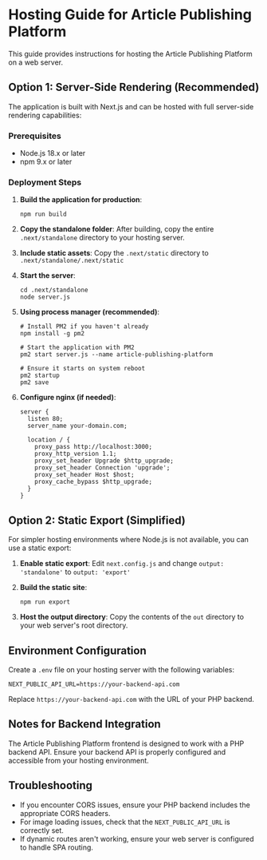 # Hosting Guide for Article Publishing Platform

This guide provides instructions for hosting the Article Publishing Platform on a web server.

## Option 1: Server-Side Rendering (Recommended)

The application is built with Next.js and can be hosted with full server-side rendering capabilities:

### Prerequisites
- Node.js 18.x or later
- npm 9.x or later

### Deployment Steps

1. **Build the application for production**:
   ```
   npm run build
   ```

2. **Copy the standalone folder**:
   After building, copy the entire `.next/standalone` directory to your hosting server.
   
3. **Include static assets**:
   Copy the `.next/static` directory to `.next/standalone/.next/static`

4. **Start the server**:
   ```
   cd .next/standalone
   node server.js
   ```

5. **Using process manager (recommended)**:
   ```
   # Install PM2 if you haven't already
   npm install -g pm2
   
   # Start the application with PM2
   pm2 start server.js --name article-publishing-platform
   
   # Ensure it starts on system reboot
   pm2 startup
   pm2 save
   ```

6. **Configure nginx (if needed)**:
   ```
   server {
     listen 80;
     server_name your-domain.com;
     
     location / {
       proxy_pass http://localhost:3000;
       proxy_http_version 1.1;
       proxy_set_header Upgrade $http_upgrade;
       proxy_set_header Connection 'upgrade';
       proxy_set_header Host $host;
       proxy_cache_bypass $http_upgrade;
     }
   }
   ```

## Option 2: Static Export (Simplified)

For simpler hosting environments where Node.js is not available, you can use a static export:

1. **Enable static export**:
   Edit `next.config.js` and change `output: 'standalone'` to `output: 'export'`

2. **Build the static site**:
   ```
   npm run export
   ```

3. **Host the output directory**:
   Copy the contents of the `out` directory to your web server's root directory.

## Environment Configuration

Create a `.env` file on your hosting server with the following variables:

```
NEXT_PUBLIC_API_URL=https://your-backend-api.com
```

Replace `https://your-backend-api.com` with the URL of your PHP backend.

## Notes for Backend Integration

The Article Publishing Platform frontend is designed to work with a PHP backend API. Ensure your backend API is properly configured and accessible from your hosting environment.

## Troubleshooting

- If you encounter CORS issues, ensure your PHP backend includes the appropriate CORS headers.
- For image loading issues, check that the `NEXT_PUBLIC_API_URL` is correctly set.
- If dynamic routes aren't working, ensure your web server is configured to handle SPA routing. 